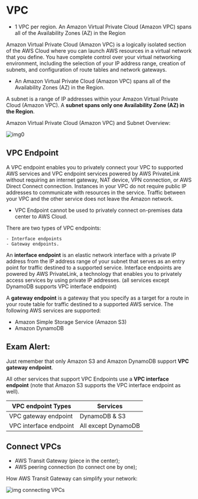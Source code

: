 # VPC

- 1 VPC per region. An Amazon Virtual Private Cloud (Amazon VPC) spans all of the Availability Zones (AZ) in the Region

Amazon Virtual Private Cloud (Amazon VPC) is a logically isolated section of the AWS Cloud where you can launch AWS resources in a virtual network that you define. You have complete control over your virtual networking environment, including the selection of your IP address range, creation of subnets, and configuration of route tables and network gateways.

- An Amazon Virtual Private Cloud (Amazon VPC) spans all of the Availability Zones (AZ) in the Region.

A subnet is a range of IP addresses within your Amazon Virtual Private Cloud (Amazon VPC). A **subnet spans only one Availability Zone (AZ) in the Region**.

Amazon Virtual Private Cloud (Amazon VPC) and Subnet Overview:

![img0](https://assets-pt.media.datacumulus.com/aws-clf-pt/assets/pt2-q49-i1.jpg)

## VPC Endpoint

A VPC endpoint enables you to privately connect your VPC to supported AWS services and VPC endpoint services powered by AWS PrivateLink without requiring an internet gateway, NAT device, VPN connection, or AWS Direct Connect connection. Instances in your VPC do not require public IP addresses to communicate with resources in the service. Traffic between your VPC and the other service does not leave the Amazon network.

- VPC Endpoint cannot be used to privately connect on-premises data center to AWS Cloud.

There are two types of VPC endpoints:

    - Interface endpoints
    - Gateway endpoints.

An **interface endpoint** is an elastic network interface with a private IP address from the IP address range of your subnet that serves as an entry point for traffic destined to a supported service. Interface endpoints are powered by AWS PrivateLink, a technology that enables you to privately access services by using private IP addresses. (all services except DynamoDB supports VPC interface endpoint)

A **gateway endpoint** is a gateway that you specify as a target for a route in your route table for traffic destined to a supported AWS service. The following AWS services are supported:

- Amazon Simple Storage Service (Amazon S3)
- Amazon DynamoDB

## Exam Alert:

Just remember that only Amazon S3 and Amazon DynamoDB support **VPC gateway endpoint**.

All other services that support VPC Endpoints use a **VPC interface endpoint** (note that Amazon S3 supports the VPC interface endpoint as well).

| VPC endpoint Types     | Services            |
| ---------------------- | ------------------- |
| VPC gateway endpoint   | DynamoDB & S3       |
| VPC interface endpoint | All except DynamoDB |

## Connect VPCs

- AWS Transit Gateway (piece in the center);
- AWS peering connection (to connect one by one);

How AWS Transit Gateway can simplify your network:

![img connecting VPCs](https://assets-pt.media.datacumulus.com/aws-clf-pt/assets/pt4-q17-i1.jpg)
